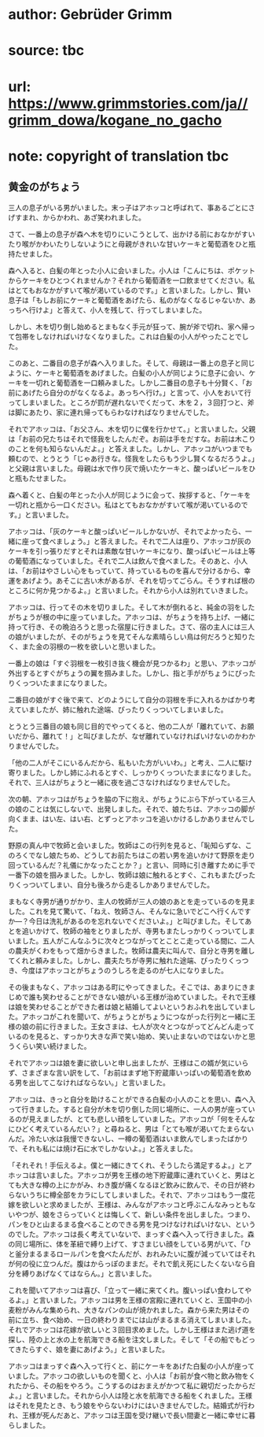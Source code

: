 # author: Gebrüder Grimm
# source: tbc
# url: https://www.grimmstories.com/ja//grimm_dowa/kogane_no_gacho
# note: copyright of translation tbc

## 黄金のがちょう 

三人の息子がいる男がいました。末っ子はアホッコと呼ばれて、事あるごとにさげすまれ、からかわれ、あざ笑われました。

さて、一番上の息子が森へ木を切りにいこうとして、出かける前におなかがすいたり喉がかわいたりしないようにと母親がきれいな甘いケーキと葡萄酒をひと瓶持たせました。

森へ入ると、白髪の年とった小人に会いました。小人は「こんにちは、ポケットからケーキをひとつくれませんか？それから葡萄酒を一口飲ませてください。私はとてもおなかがすいて喉が渇いているのです。」と言いました。しかし、賢い息子は「もしお前にケーキと葡萄酒をあげたら、私のがなくなるじゃないか、あっちへ行けよ」と答えて、小人を残して、行ってしまいました。

しかし、木を切り倒し始めるとまもなく手元が狂って、腕が斧で切れ、家へ帰って包帯をしなければいけなくなりました。これは白髪の小人がやったことでした。

このあと、二番目の息子が森へ入りました。そして、母親は一番上の息子と同じように、ケーキと葡萄酒をあげました。白髪の小人が同じように息子に会い、ケーキを一切れと葡萄酒を一口頼みました。しかし二番目の息子も十分賢く、「お前にあげたら自分のがなくなるよ。あっちへ行け。」と言って、小人をおいて行ってしまいました。ところが罰が遅れないでくだって、木を２，３回打つと、斧は脚にあたり、家に連れ帰ってもらわなければなりませんでした。

それでアホッコは、「お父さん、木を切りに僕を行かせて。」と言いました。父親は「お前の兄たちはそれで怪我をしたんだぞ。お前は手をだすな。お前は木こりのことを何も知らないんだよ。」と答えました。しかし、アホッコがいつまでも頼むので、とうとう「じゃあ行きな。怪我をしたらもう少し賢くなるだろうよ。」と父親は言いました。母親は水で作り灰で焼いたケーキと、酸っぱいビールをひと瓶もたせました。

森へ着くと、白髪の年とった小人が同じように会って、挨拶すると、「ケーキを一切れと瓶から一口ください。私はとてもおなかがすいて喉が渇いているのです。」と言いました。

アホッコは、「灰のケーキと酸っぱいビールしかないが、それでよかったら、一緒に座って食べましょう。」と答えました。それで二人は座り、アホッコが灰のケーキを引っ張りだすとそれは素敵な甘いケーキになり、酸っぱいビールは上等の葡萄酒になっていました。それで二人は飲んで食べました。そのあと、小人は、「お前はやさしい心をもっていて、持っているものを喜んで分けるから、幸運をあげよう。あそこに古い木があるが、それを切ってごらん。そうすれば根のところに何か見つかるよ。」と言いました。それから小人は別れていきました。

アホッコは、行ってその木を切りました。そして木が倒れると、純金の羽をしたがちょうが根の中に座っていました。アホッコは、がちょうを持ち上げ、一緒に持って行き、その晩泊ろうと思った宿屋に行きました。さて、宿の主人には三人の娘がいましたが、そのがちょうを見てそんな素晴らしい鳥は何だろうと知りたく、また金の羽根の一枚を欲しいと思いました。

一番上の娘は「すぐ羽根を一枚引き抜く機会が見つかるわ」と思い、アホッコが外出するとすぐがちょうの翼を掴みました。しかし、指と手ががちょうにぴったりくっついたままになりました。

二番目の娘がすぐ後で来て、どのようにして自分の羽根を手に入れるかばかり考えていましたが、姉に触れた途端、ぴったりくっついてしまいました。

とうとう三番目の娘も同じ目的でやってくると、他の二人が「離れていて、お願いだから、離れて！」と叫びましたが、なぜ離れていなければいけないのかわかりませんでした。

「他の二人がそこにいるんだから、私もいた方がいいわ。」と考え、二人に駆け寄りました。しかし姉にふれるとすぐ、しっかりくっついたままになりました。それで、三人はがちょうと一緒に夜を過ごさなければなりませんでした。

次の朝、アホッコはがちょうを脇の下に抱え、がちょうにぶら下がっている三人の娘のことは気にしないで、出発しました。それで、娘たちは、アホッコの脚が向くまま、はい左、はい右、とずっとアホッコを追いかけるしかありませんでした。

野原の真ん中で牧師と会いました。牧師はこの行列を見ると、「恥知らずな、このろくでなし娘たちめ、どうしてお前たちはこの若い男を追いかけて野原を走り回っているんだ？礼儀にかなったことか？」と言い、同時に引き離すために手で一番下の娘を掴みました。しかし、牧師は娘に触れるとすぐ、これもまたぴったりくっついてしまい、自分も後ろから走るしかありませんでした。

まもなく寺男が通りがかり、主人の牧師が三人の娘のあとを走っているのを見ました。これを見て驚いて、「ねえ、牧師さん、そんなに急いでどこへ行くんですか―？今日は洗礼があるのを忘れないでくださいよ。」と叫びました。そしてあとを追いかけて、牧師の袖をとりましたが、寺男もまたしっかりくっついてしまいました。五人がこんなふうに次々とつながってとことこ走っている間に、二人の農夫がくわをもって畑からきました。牧師は農夫に叫んで、自分と寺男を離してくれと頼みました。しかし、農夫たちが寺男に触れた途端、ぴったりくっつき、今度はアホッコとがちょうのうしろを走るのが七人になりました。

その後まもなく、アホッコはある町にやってきました。そこでは、あまりにきまじめで誰も笑わせることができない娘がいる王様が治めていました。それで王様は娘を笑わせることができた者は娘と結婚してよいというおふれを出していました。アホッコがこれを聞いて、がちょうとがちょうにつながった行列と一緒に王様の娘の前に行きました。王女さまは、七人が次々とつながってどんどん走っているのを見ると、すっかり大きな声で笑い始め、笑い止まないのではないかと思うくらい笑い続けました。

それでアホッコは娘を妻に欲しいと申し出ましたが、王様はこの婿が気にいらず、さまざまな言い訳をして、「お前はまず地下貯蔵庫いっぱいの葡萄酒を飲める男を出してこなければならない。」と言いました。

アホッコは、きっと自分を助けることができる白髪の小人のことを思い、森へ入って行きました。すると自分が木を切り倒した同じ場所に、一人の男が座っているのが見えましたが、とても悲しい顔をしていました。アホッコが「何をそんなにひどく考えているんだい？」と尋ねると、男は「とても喉が渇いてたまらないんだ。冷たい水は我慢できないし、一樽の葡萄酒はいま飲んでしまったばかりで、それも私には焼け石に水でしかないよ。」と答えました。

「それそれ！手伝えるよ。僕と一緒にきてくれ、そうしたら満足するよ。」とアホッコは言いました。アホッコが男を王様の地下貯蔵庫に連れていくと、男はとても大きな樽の上にかがみ、わき腹が痛くなるほど飲みに飲んで、その日が終わらないうちに樽全部をカラにしてしまいました。それで、アホッコはもう一度花嫁を欲しいと求めましたが、王様は、みんながアホッコと呼ぶこんなみっともないやつが、娘をさらっていくとは悔しくて、新しい条件を出しました。つまり、パンをひと山まるまる食べることのできる男を見つけなければいけない、というのでした。アホッコは長く考えていないで、まっすぐ森へ入って行きました。森の同じ場所に、体を革紐で縛り上げて、すさまじい顔をしている男がいて、「ひと釜分まるまるロールパンを食べたんだが、おれみたいに腹が減っていてはそれが何の役に立つんだ。腹はからっぽのままだ。それで飢え死にしたくないなら自分を縛りあげなくてはならん。」と言いました。

これを聞いてアホッコは喜び、「立って一緒に来てくれ。腹いっぱい食わしてやるよ。」と言いました。アホッコは男を王様の宮殿に連れていくと、王国中の小麦粉がみんな集められ、大きなパンの山が焼かれました。森から来た男はその前に立ち、食べ始め、一日の終わりまでには山がまるまる消えてしまいました。それでアホッコは花嫁が欲しいと３回目求めました。しかし王様はまた逃げ道を探し、陸の上と水の上を航海できる船を注文しました。そして「その船でもどってきたらすぐ、娘を妻にあげよう。」と言いました。

アホッコはまっすぐ森へ入って行くと、前にケーキをあげた白髪の小人が座っていました。アホッコの欲しいものを聞くと、小人は「お前が食べ物と飲み物をくれたから、その船をやろう。こうするのはおまえがかつて私に親切だったからだよ。」と言いました。それから小人は陸と水を航海できる船をくれました。王様はそれを見たとき、もう娘をやらないわけにはいきませんでした。結婚式が行われ、王様が死んだあと、アホッコは王国を受け継いで長い間妻と一緒に幸せに暮らしました。

